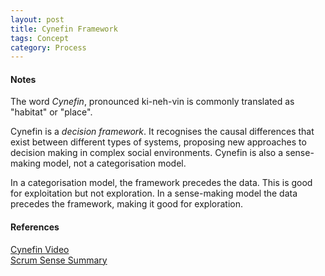 ```yaml
---
layout: post
title: Cynefin Framework
tags: Concept
category: Process
---
```

####  Notes ####

The word *Cynefin*, pronounced ki-neh-vin is commonly translated as "habitat" or "place".

Cynefin is a *decision framework*. It recognises the causal differences that exist between different types of systems, proposing new approaches to decision making in complex social environments. Cynefin is also a sense-making model, not a categorisation model.  

In a categorisation model, the framework precedes the data. This is good for exploitation but not exploration. 
In a sense-making model the data precedes the framework, making it good for exploration.  

#### References ####
[Cynefin Video](https://www.youtube.com/watch?v=N7oz366X0-8)  
[Scrum Sense Summary](http://www.scrumsense.com/blog/cynefin-framework)

